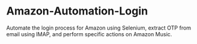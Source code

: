 # Amazon-Automation-Login
Automate the login process for Amazon using Selenium, extract OTP from email using IMAP, and perform specific actions on Amazon Music.
